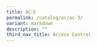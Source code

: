 ```yaml
---
title: AC᠆3
permalink: /catalog/ac/ac-3/
variant: markdown
description: ""
third_nav_title: Access Control
---
```

